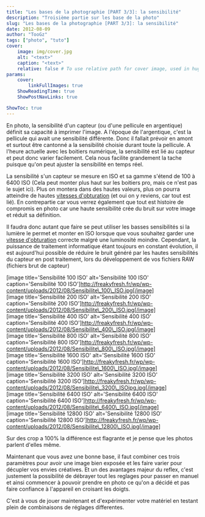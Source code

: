 ```yaml
---
title: "Les bases de la photographie [PART 3/3]: la sensibilité"
description: "Troisième partie sur les base de la photo"
slug: "Les bases de la photographie [PART 3/3]: la sensibilité"
date: 2012-08-09
author: "TooGz"
tags: ["photo", "tuto"]
cover:
    image: img/cover.jpg
    alt: "<text>"
    caption: "<text>"
    relative: false # To use relative path for cover image, used in hugo Page-bundles
params:
    cover:
        linkFullImages: true
    ShowReadingTime: true
    ShowPostNavLinks: true

ShowToc: true
---
```


En photo, la sensibilité d'un capteur (ou d'une pellicule en argentique) définit sa capacité à imprimer l'image. A l'époque de l'argentique, c'est la pellicule qui avait une sensibilité différente. Donc il fallait prévoir en amont et surtout être cantonné a la sensibilité choisie durant toute la pellicule. A l'heure actuelle avec les boitiers numérique, la sensibilité est lié au capteur et peut donc varier facilement. Cela nous facilite grandement la tache puisque qu'on peut ajuster la sensibilité en temps réel. 

La sensibilité s'un capteur se mesure en ISO et sa gamme s'étend de 100 à 6400 ISO (Cela peut monter plus haut sur les boitiers pro, mais ce n'est pas le sujet ici). Plus on montera dans des hautes valeurs, plus on pourra atteindre de hautes [vitesses d'obturation][1] (et oui on y reviens, car tout est lié). En contrepartie car vous verrez également que tout est histoire de compromis en photo car une haute sensibilité crée du bruit sur votre image et réduit sa définition. 

Il faudra donc autant que faire se peut utiliser les basses sensibilités si la lumière le permet et monter en ISO lorsque que vous souhaitez garder une [vitesse d'obturation][1] correcte malgré une luminosité moindre. Cependant, la puissance de traitement informatique étant toujours en constant évolution, il est aujourd'hui possible de réduire le bruit généré par les hautes sensibilités du capteur en post traitement, lors du développement de vos fichiers RAW (fichiers brut de capteur) 


[image title='Sensibilité 100 ISO' alt='Sensibilité 100 ISO' caption='Sensibilité 100 ISO']http://freakyfresh.fr/wp/wp-content/uploads/2012/08/Sensibilite\_100\_ISO.jpg[/image]  
[image title='Sensibilité 200 ISO' alt='Sensibilité 200 ISO' caption='Sensibilité 200 ISO']http://freakyfresh.fr/wp/wp-content/uploads/2012/08/Sensibilite\_200\_ISO.jpg[/image]  
[image title='Sensibilité 400 ISO' alt='Sensibilité 400 ISO' caption='Sensibilité 400 ISO']http://freakyfresh.fr/wp/wp-content/uploads/2012/08/Sensibilite\_400\_ISO.jpg[/image]  
[image title='Sensibilité 800 ISO' alt='Sensibilité 800 ISO' caption='Sensibilité 800 ISO']http://freakyfresh.fr/wp/wp-content/uploads/2012/08/Sensibilite\_800\_ISO.jpg[/image]  
[image title='Sensibilité 1600 ISO' alt='Sensibilité 1600 ISO' caption='Sensibilité 1600 ISO']http://freakyfresh.fr/wp/wp-content/uploads/2012/08/Sensibilite\_1600\_ISO.jpg[/image]  
[image title='Sensibilité 3200 ISO' alt='Sensibilité 3200 ISO' caption='Sensibilité 3200 ISO']http://freakyfresh.fr/wp/wp-content/uploads/2012/08/Sensibilite\_3200\_ISOjpg.jpg[/image]  
[image title='Sensibilité 6400 ISO' alt='Sensibilité 6400 ISO' caption='Sensibilité 6400 ISO']http://freakyfresh.fr/wp/wp-content/uploads/2012/08/Sensibilite\_6400\_ISO.jpg[/image]  
[image title='Sensibilité 12800 ISO' alt='Sensibilité 12800 ISO' caption='Sensibilité 12800 ISO']http://freakyfresh.fr/wp/wp-content/uploads/2012/08/Sensibilite\_12800\_ISO.jpg[/image]  

Sur des crop a 100% la différence est flagrante et je pense que les photos parlent d'elles même.  


Maintenant que vous avez une bonne base, il faut combiner ces trois paramètres pour avoir une image bien exposée et les faire varier pour décupler vos envies créatives. Et un des avantages majeur du reflex, c'est justement la possibilité de débrayer tout les reglages pour passer en manuel et ainsi commencer à pouvoir prendre en photo ce qu'on a décidé et pas faire confiance à l'appareil en croisant les doigts. 

C'est à vous de jouer maintenant et d'expérimenter votre matériel en testant plein de combinaisons de réglages differentes.

 [1]: /posts/les-bases-de-la-photographie-part-2/3-la-vitesse-dobturation/ "Les bases de la photographie [PART 2/3] : La vitesse d’obturation"